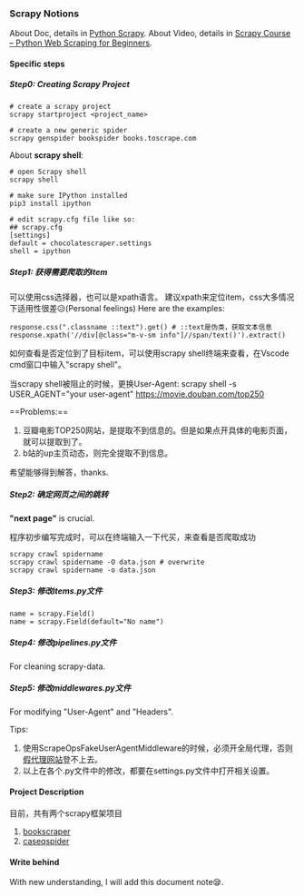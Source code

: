 ### Scrapy Notions
About Doc, details in [Python Scrapy](https://thepythonscrapyplaybook.com/freecodecamp-beginner-course/).
About Video, details in [Scrapy Course – Python Web Scraping for Beginners](https://youtu.be/mBoX_JCKZTE).
#### Specific steps
##### Step0: Creating Scrapy Project
```
# create a scrapy project
scrapy startproject <project_name>

# create a new generic spider
scrapy genspider bookspider books.toscrape.com
```
About **scrapy shell**:
```
# open Scrapy shell
scrapy shell

# make sure IPython installed
pip3 install ipython

# edit scrapy.cfg file like so:
## scrapy.cfg
[settings]
default = chocolatescraper.settings
shell = ipython
```

##### Step1: 获得需要爬取的item
可以使用css选择器，也可以是xpath语言。
建议xpath来定位item，css大多情况下适用性很差:disappointed_relieved:(Personal feelings)
Here are the examples:
```
response.css(".classname ::text").get() # ::text是伪类，获取文本信息
response.xpath('//div[@class="m-v-sm info"]//span/text()').extract()
```
如何查看是否定位到了目标item，可以使用scrapy shell终端来查看，在Vscode cmd窗口中输入"scrapy shell"。

当scrapy shell被阻止的时候，更换User-Agent:
scrapy shell -s USER_AGENT="your user-agent" https://movie.douban.com/top250

==Problems:==
1. 豆瓣电影TOP250网站，是提取不到信息的。但是如果点开具体的电影页面，就可以提取到了。
2. b站的up主页动态，则完全提取不到信息。

希望能够得到解答，thanks.
##### Step2: 确定网页之间的跳转
**"next page"** is crucial.

程序初步编写完成时，可以在终端输入一下代买，来查看是否爬取成功
```
scrapy crawl spidername
scrapy crawl spidername -O data.json # overwrite
scrapy crawl spidername -o data.json
```

##### Step3: 修改items.py文件
```
name = scrapy.Field()
name = scrapy.Field(default="No name")
```

##### Step4: 修改pipelines.py文件
For cleaning scrapy-data.

##### Step5: 修改middlewares.py文件
For modifying "User-Agent" and "Headers".

Tips:
1. 使用ScrapeOpsFakeUserAgentMiddleware的时候，必须开全局代理，否则[假代理网站](https://scrapeops.io/app/headers)登不上去。
2. 以上在各个.py文件中的修改，都要在settings.py文件中打开相关设置。

#### Project Description
目前，共有两个scrapy框架项目
1. [bookscraper](https://books.toscrape.com)
2. [caseqspider](https://ssr1.scrape.center)

#### Write behind
With new understanding, I will add this document note:sleepy:.
